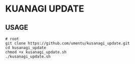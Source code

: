 # KUANAGI UPDATE

## USAGE
```
# root 
git clone https://github.com/umentu/kusanagi_update.git
cd kusanagi_update
chmod +x kusanagi_update.sh
./kusanagi_update.sh
```